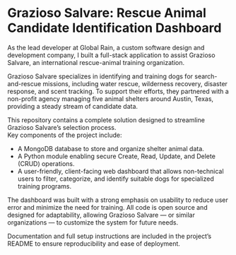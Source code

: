 # Grazioso Salvare: Rescue Animal Candidate Identification Dashboard

As the lead developer at Global Rain, a custom software design and development company, I built a full-stack application to assist Grazioso Salvare, an international rescue-animal training organization.  

Grazioso Salvare specializes in identifying and training dogs for search-and-rescue missions, including water rescue, wilderness recovery, disaster response, and scent tracking. To support their efforts, they partnered with a non-profit agency managing five animal shelters around Austin, Texas, providing a steady stream of candidate data.

This repository contains a complete solution designed to streamline Grazioso Salvare’s selection process.  
Key components of the project include:
- A MongoDB database to store and organize shelter animal data.
- A Python module enabling secure Create, Read, Update, and Delete (CRUD) operations.
- A user-friendly, client-facing web dashboard that allows non-technical users to filter, categorize, and identify suitable dogs for specialized training programs.

The dashboard was built with a strong emphasis on usability to reduce user error and minimize the need for training. All code is open source and designed for adaptability, allowing Grazioso Salvare — or similar organizations — to customize the system for future needs.

Documentation and full setup instructions are included in the project’s README to ensure reproducibility and ease of deployment.
